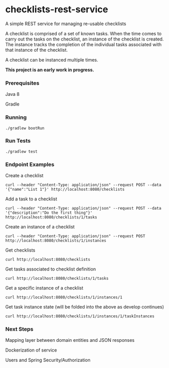 # checklists-rest-service
A simple REST service for managing re-usable checklists

A checklist is comprised of a set of known tasks.  When the time comes to carry out the tasks on the checklist, an instance of the checklist is created.  The instance tracks the completion of the individual tasks associated with that instance of the checklist.

A checklist can be instanced multiple times.

**This project is an early work in progress.**

### **Prerequisites**
Java 8

Gradle

### **Running**
`./gradlew bootRun
`
### **Run Tests**
`./gradlew test`

### **Endpoint Examples**

Create a checklist

`curl --header "Content-Type: application/json" --request POST --data '{"name":"List 1"}' http://localhost:8080/checklists `

Add a task to a checklist

`curl --header "Content-Type: application/json" --request POST --data '{"description":"Do the first thing"}' http://localhost:8080/checklists/1/tasks`

Create an instance of a checklist

`curl --header "Content-Type: application/json" --request POST http://localhost:8080/checklists/1/instances`

Get checklists

`curl http://localhost:8080/checklists`

Get tasks associated to checklist definition

`curl http://localhost:8080/checklists/1/tasks`

Get a specific instance of a checklist

`curl http://localhost:8080/checklists/1/instances/1`

Get task instance state (will be folded into the above as develop continues)

`curl http://localhost:8080/checklists/1/instances/1/taskInstances`


### **Next Steps**
Mapping layer between domain entities and JSON responses

Dockerization of service

Users and Spring Security/Authorization

